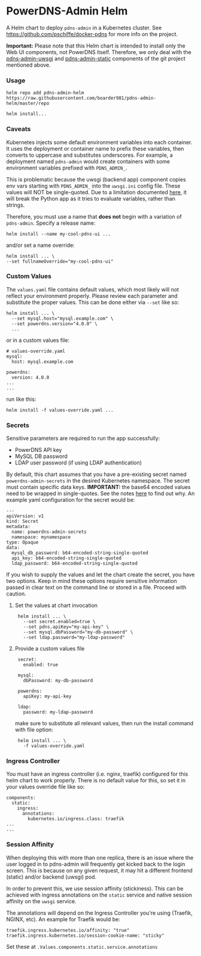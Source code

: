 # PowerDNS-Admin Helm

A Helm chart to deploy `pdns-admin` in a Kubernetes cluster.  See https://github.com/pschiffe/docker-pdns for more info on the project.

**Important:** Please note that this Helm chart is intended to install only the Web UI components, not PowerDNS itself.  Therefore, we only deal with the [pdns-admin-uwsgi](https://github.com/pschiffe/docker-pdns#pdns-admin-uwsgi) and [pdns-admin-static](https://github.com/pschiffe/docker-pdns#pdns-admin-static) components of the git project mentioned above.


### Usage

    helm repo add pdns-admin-helm https://raw.githubusercontent.com/boarder981/pdns-admin-helm/master/repo

    helm install...


### Caveats

Kubernetes injects some default environment variables into each container.  It uses the deployment or container name to prefix these variables, then converts to uppercase and substitutes underscores.  For example, a deployment named `pdns-admin` would create containers with some environment variables prefixed with `PDNS_ADMIN_`.

This is problematic because the uwsgi (backend app) component copies env vars starting with `PDNS_ADMIN_` into the `uwsgi.ini` config file.  These values will NOT be single-quoted.  Due to a limitation documented [here](https://github.com/pschiffe/docker-pdns#pdns-admin-uwsgi), it will break the Python app as it tries to evaluate variables, rather than strings.

Therefore, you must use a name that **does not** begin with a variation of `pdns-admin`.  Specify a release name:

    helm install --name my-cool-pdns-ui ...

and/or set a name override:

    helm install ... \
    --set fullnameOverride="my-cool-pdns-ui"


### Custom Values

The `values.yaml` file contains default values, which most likely will not reflect your environment properly.  Please review each parameter and substitute the proper values.  This can be done either via `--set` like so:

    helm install ... \
      --set mysql.host="mysql.example.com" \
      --set powerdns.version="4.0.0" \
      ...

or in a custom values file:

    # values-override.yaml
    mysql:
      host: mysql.example.com

    powerdns:
      version: 4.0.0
    ...
    ...

run like this:

    helm install -f values-override.yaml ...


### Secrets

Sensitive parameters are required to run the app successfully:

* PowerDNS API key
* MySQL DB password
* LDAP user password (if using LDAP authentication)

By default, this chart assumes that you have a pre-existing secret named `powerdns-admin-secrets` in the desired Kubernetes namespace.  The secret must contain specific data keys.  **IMPORTANT:** the base64 encoded values need to be wrapped in single-quotes.  See the notes [here](https://github.com/pschiffe/docker-pdns#pdns-admin-uwsgi) to find out why.  An example yaml configuration for the secret would be:

    ---
    apiVersion: v1
    kind: Secret
    metadata:
      name: powerdns-admin-secrets
      namespace: mynamespace
    type: Opaque
    data:
      mysql_db_password: b64-encoded-string-single-quoted
      api_key: b64-encoded-string-single-quoted
      ldap_password: b64-encoded-string-single-quoted


If you wish to supply the values and let the chart create the secret, you have two options.  Keep in mind these options require sensitive information passed in clear text on the command line or stored in a file.  Proceed with caution.

1. Set the values at chart invocation

        helm install ... \
          --set secret.enabled=true \
          --set pdns.apiKey="my-api-key" \
          --set mysql.dbPassword="my-db-password" \
          --set ldap.password="my-ldap-password"

2. Provide a custom values file

        secret:
          enabled: true

        mysql:
          dbPassword: my-db-password

        powerdns:
          apiKey: my-api-key

        ldap:
          password: my-ldap-password

   make sure to substitute all relevant values, then run the install command with file option:

        helm install ... \
          -f values-override.yaml


### Ingress Controller

You must have an ingress controller (i.e. nginx, traefik) configured for this helm chart to work properly.  There is no default value for this, so set it in your values override file like so:

    components:
      static:
        ingress:
          annotations:
            kubernetes.io/ingress.class: traefik
    ...
    ...


### Session Affinity

When deploying this with more than one replica, there is an issue where the user logged in to pdns-admin will frequently get kicked back to the login screen.  This is because on any given request, it may hit a different frontend (static) and/or backend (uwsgi) pod.

In order to prevent this, we use session affinity (stickiness).  This can be achieved with ingress annotations on the `static` service and native session affinity on the `uwsgi` service.

The annotations will depend on the Ingress Controller you're using (Traefik, NGINX, etc).  An example for Traefik would be:

    traefik.ingress.kubernetes.io/affinity: "true"
    traefik.ingress.kubernetes.io/session-cookie-name: "sticky"

Set these at `.Values.components.static.service.annotations`
